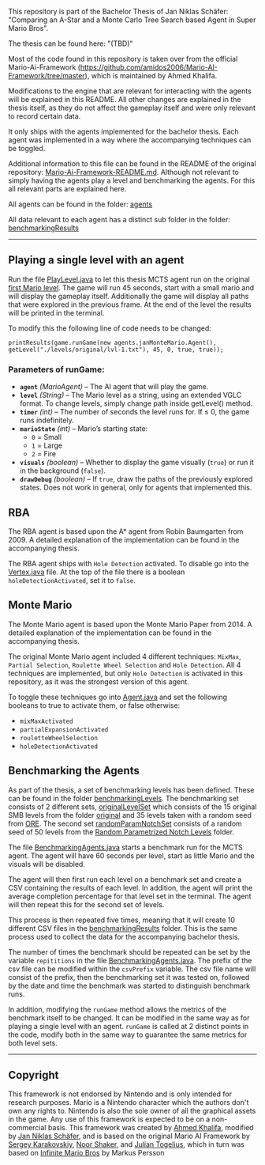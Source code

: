 This repository is part of the Bachelor Thesis of Jan Niklas Schäfer: "Comparing an A-Star and a Monte Carlo Tree Search
based Agent in Super Mario Bros".

The thesis can be found here: "(TBD)"

Most of the code found in this repository is taken over from the official
Mario-Ai-Framework (https://github.com/amidos2006/Mario-AI-Framework/tree/master), which is maintained by Ahmed Khalifa.

Modifications to the engine that are relevant for interacting with the agents will be explained in this README.
All other changes are explained in the thesis itself, as they do not affect the gameplay itself and were only relevant
to record certain data.

It only ships with the agents implemented for the bachelor thesis. Each agent was implemented in a way where the
accompanying techniques can
be toggled.

Additional information to this file can be found in the README of the original
repository: [Mario-Ai-Framework-README.md](Mario-Ai-Framework-README.md). Although not relevant to simply having the
agents play a level and benchmarking the agents. For this all relevant parts are explained here.

All agents can be found in the folder: [agents](src/agents)

All data relevant to each agent has a distinct sub folder in the folder: [benchmarkingResults](benchmarkingResults)

---

## Playing a single level with an agent

Run the file [PlayLevel.java](src/PlayLevel.java) to let this thesis MCTS agent run on the
original [first Mario level](levels/original/lvl-1.txt).
The game will run 45 seconds, start with a small mario and will display the gameplay itself.
Additionally the game will display all paths that were explored in the previous frame. At the end of the level the
results will be printed
in the terminal.

To modify this the following line of code needs to be changed:

```
printResults(game.runGame(new agents.janMonteMario.Agent(), getLevel("./levels/original/lvl-1.txt"), 45, 0, true, true));
```

### **Parameters of runGame:**

- **`agent`** *(MarioAgent)* – The AI agent that will play the game.
- **`level`** *(String)* – The Mario level as a string, using an extended VGLC format. To change levels, simply change
  path inside getLevel() method.
- **`timer`** *(int)* – The number of seconds the level runs for. If ≤ 0, the game runs indefinitely.
- **`marioState`** *(int)* – Mario’s starting state:
    - `0` = Small
    - `1` = Large
    - `2` = Fire
- **`visuals`** *(boolean)* – Whether to display the game visually (`true`) or run it in the background (`false`).
- **`drawDebug`** *(boolean)* – If `true`, draw the paths of the previously explored states. Does not work in general,
  only for agents that implemented this.

## RBA

The RBA agent is based upon the A* agent from Robin Baumgarten from 2009. A detailed explanation of the implementation
can be found in the accompanying thesis.

The RBA agent ships with `Hole Detection` activated.
To disable go into the [Vertex.java](src/agents/janRBA/Vertex.java) file. At the top of the file there is a boolean
`holeDetectionActivated`, set it to `false`.

## Monte Mario

The Monte Mario agent is based upon the Monte Mario Paper from 2014. A detailed explanation of the implementation
can be found in the accompanying thesis.

The original Monte Mario agent included 4 different
techniques: `MixMax`, `Partial Selection`, `Roulette Wheel Selection` and `Hole Detection`.
All 4 techniques are implemented, but only `Hole Detection` is activated in this repository, as it was the strongest
version of this agent.

To toggle these techniques go into [Agent.java](src/agents/janMonteMario) and set the following booleans to true to
activate them, or false otherwise:

- `mixMaxActivated`
- `partialExpansionActivated`
- `rouletteWheelSelection`
- `holeDetectionActivated`

## Benchmarking the Agents

As part of the thesis, a set of benchmarking levels has been defined. These can be found in the
folder [benchmarkingLevels](benchmarkingLevels).
The benchmarking set consists of 2 different sets, [originalLevelSet](benchmarkingLevels/originalLevelSet) which
consists of the 15 original SMB levels from the folder [original](levels/original) and 35 levels taken with a random
seed from [ORE](levels/ore).
The second set [randomParamNotchSet](benchmarkingLevels/randomParamNotchSet) consists of a random seed of 50 levels from
the [Random Parametrized Notch Levels](levels/notchParamRand) folder.

The file [BenchmarkingAgents.java](src/BenchmarkAgents.java) starts a benchmark run for the MCTS agent. The agent will
have 60 seconds per level, start as little Mario and the visuals will be disabled.

The agent will then first run each level on a benchmark set and create a CSV containing the results of each level. In
addition, the agent will print the average completion percentage for that level set in the terminal. The agent will then
repeat this for the second set of levels.

This process is then repeated five times, meaning that it will create 10 different CSV files in
the [benchmarkingResults](benchmarkingResults) folder. This is the same process used to collect the data for the
accompanying bachelor thesis.

The number of times the benchmark should be repeated can be set by the variable `repititions` in the
file [BenchmarkingAgents.java](src/BenchmarkingAgents.java).
The prefix of the csv file can be modified within the `csvPrefix` variable. The csv file name will consist of the
prefix,
then the benchmarking set it was tested on, followed by the date and time the benchmark was started to distinguish
benchmark runs.

In addition, modifying the `runGame` method allows the metrics of the benchmark itself to be changed. It can be modified
in the same way as for playing a single level with an agent. `runGame` is called at 2 distinct points in the code, modify
both in the same way to guarantee the same metrics for both level sets.

---

## Copyright

This framework is not endorsed by Nintendo and is only intended for research purposes. Mario is a Nintendo character
which the authors don't own any rights to. Nintendo is also the sole owner of all the graphical assets in the game. Any
use of this framework is expected to be on a non-commercial basis. This framework was created
by [Ahmed Khalifa](https://scholar.google.com/citations?user=DRcyg5kAAAAJ&hl=en),
modified by [Jan Niklas Schäfer](https://github.com/JanNiklasSchaefer), and is based on
the original Mario AI Framework
by [Sergey Karakovskiy](https://scholar.google.se/citations?user=6cEAqn8AAAAJ&hl=en), [Noor Shaker](https://scholar.google.com/citations?user=OK9tw1AAAAAJ&hl=en),
and [Julian Togelius](https://scholar.google.com/citations?user=lr4I9BwAAAAJ&hl=en), which in turn was based on
[Infinite Mario Bros](https://fantendo.fandom.com/wiki/Infinite_Mario_Bros.) by Markus Persson
